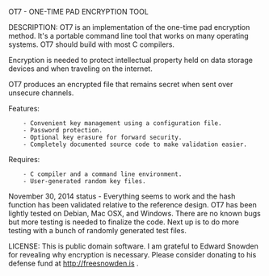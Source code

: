 OT7 - ONE-TIME PAD ENCRYPTION TOOL                        


DESCRIPTION: OT7 is an implementation of the one-time pad encryption method. 
It's a portable command line tool that works on many operating systems. OT7
should build with most C compilers.

Encryption is needed to protect intellectual property held on data storage 
devices and when traveling on the internet.

OT7 produces an encrypted file that remains secret when sent over unsecure 
channels.  

Features:

        - Convenient key management using a configuration file.
        - Password protection.
        - Optional key erasure for forward security.
        - Completely documented source code to make validation easier.

Requires:
        
        - C compiler and a command line environment.
        - User-generated random key files.

November 30, 2014 status - Everything seems to work and the hash function has 
been validated relative to the reference design. OT7 has been lightly tested on 
Debian, Mac OSX, and Windows. There are no known bugs but more testing is needed
to finalize the code. Next up is to do more testing with a bunch of randomly 
generated test files. 
 
LICENSE: This is public domain software. I am grateful to Edward Snowden for
revealing why encryption is necessary. Please consider donating to his defense 
fund at http://freesnowden.is . 

